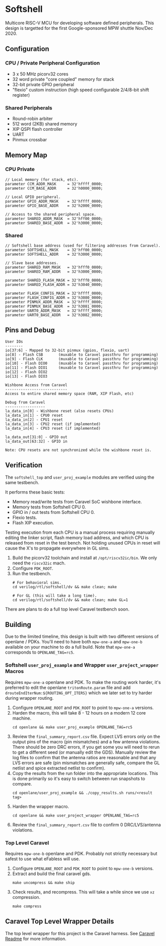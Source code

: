 # Softshell

Multicore RISC-V MCU for developing software defined peripherals.  This design
is targetted for the first Google-sponsored MPW shuttle Nov/Dec 2020.

## Configuration

### CPU / Private Peripheral Configuration
- 3 x 50 MHz picorv32 cores
- 32 word private "core coupled" memory for stack
- 32-bit private GPIO peripheral
- "flexio" custom instruction (high speed configurable 2/4/8-bit shift register)

### Shared Peripherals
- Round-robin arbiter
- 512 word (2KB) shared memory
- XIP QSPI flash controller
- UART
- Pinmux crossbar

## Memory Map

### CPU Private
```
// Local memory (for stack, etc).
parameter CCM_ADDR_MASK     = 32'hffff_0000;
parameter CCM_BASE_ADDR     = 32'h0000_0000;

// Local GPIO peripheral.
parameter GPIO_ADDR_MASK    = 32'hffff_0000;
parameter GPIO_BASE_ADDR    = 32'h2000_0000;

// Access to the shared peripheral space.
parameter SHARED_ADDR_MASK  = 32'hff00_0000;
parameter SHARED_BASE_ADDR  = 32'h3000_0000;
```

### Shared
```
// Softshell base address (used for filtering addresses from Caravel).
parameter SOFTSHELL_MASK    = 32'hff00_0000;
parameter SOFTSHELL_ADDR    = 32'h3000_0000;

// Slave base addresses.
parameter SHARED_RAM_MASK   = 32'hfff0_0000;
parameter SHARED_RAM_ADDR   = 32'h3000_0000;

parameter SHARED_FLASH_MASK = 32'hfff0_0000;
parameter SHARED_FLASH_ADDR = 32'h3040_0000;

parameter FLASH_CONFIG_MASK = 32'hffff_0000;
parameter FLASH_CONFIG_ADDR = 32'h3080_0000;
parameter PINMUX_ADDR_MASK  = 32'hffff_0000;
parameter PINMUX_BASE_ADDR  = 32'h3081_0000;
parameter UART0_ADDR_MASK   = 32'hffff_0000;
parameter UART0_BASE_ADDR   = 32'h3082_0000;
```

## Pins and Debug

```
User IOs
--------
io[37:6] - Mapped to 32-bit pinmux (gpios, flexio, uart)
io[8] - Flash CSB       (muxable to Caravel passthru for programming)
io[9] - Flash CLK       (muxable to Caravel passthru for programming)
io[10] - Flash DIO0     (muxable to Caravel passthru for programming)
io[11] - Flash DIO1     (muxable to Caravel passthru for programming)
io[12] - Flash DIO2
io[13] - Flash DIO3

Wishbone Access from Caravel
----------------------------
Access to entire shared memory space (RAM, XIP Flash, etc)

Debug from Caravel
------------------
la_data_in[0] - Wishbone reset (also resets CPUs)
la_data_in[1] - CPU0 reset
la_data_in[2] - CPU1 reset
la_data_in[3] - CPU2 reset (if implemented)
la_data_in[4] - CPU3 reset (if implemented)

la_data_out[31:0] - GPIO out
la_data_out[63:32] - GPIO in

Note: CPU resets are not synchronized while the wishbone reset is.
```

## Verification

The `softshell_top` and `user_proj_example` modules are verified using the
same testbench.

It performs these basic tests:
- Memory read/write tests from Caravel SoC wishbone interface.
- Memory tests from Softshell CPU 0.
- GPIO in / out tests from Softshell CPU 0.
- Flexio tests.
- Flash XIP execution.

Testing execution from each CPU is a manual process requiring manually editing
the linker script, flash memory load address, and which CPU is released from
reset in the test bench.  Not holding unused CPUs in reset will cause the X's
to propagate everywhere in GL sims.

1. Build the picorv32 toolchain and install at `/opt/riscv32ic/bin`.  We only
   need the `riscv32ic` mach.
2. Configure `PDK_ROOT`.
3. Run the testbench.
    ```
    # For behavioral sims.
    cd verilog/rtl/softshell/dv && make clean; make

    # For GL (this will take a long time).
    cd verilog/rtl/softshell/dv && make clean; make GL=1
    ```

There are plans to do a full top level Caravel testbench soon.

## Building

Due to the limited timeline, this design is built with two different versions
of openlane / PDKs.  You'll need to have both `mpw-one-a` and `mpw-one-b`
available on your machine to do a full build.  Note that `mpw-one-a` corresponds
to `OPENLANE_TAG=rc5`.

### Softshell `user_proj_example` and Wrapper `user_project_wrapper` Macros

Requires `mpw-one-a` openlane and PDK.  To make the routing work harder, it's
preferred to edit the openlane `tritonRoute.param` file and add
`drouteEndIterNum:${ROUTING_OPT_ITERS}` which we later set to try harder during
wrapper routing.

1. Configure `OPENLANE_ROOT` and `PDK_ROOT` to point to `mpw-one-a` versions.
2. Harden the macro, this will take 8 - 12 hours on a modern 12 core machine.
    ```
    cd openlane && make user_proj_example OPENLANE_TAG=rc5
    ```
3. Review the `final_summary_report.csv` file.  Expect LVS errors only on the
   output pins of the macro (pin mismatches) and a few antenna violations.
   There should be zero DRC errors, if you get some you will need to rerun to
   get a different seed (or manually edit the GDS).  Manually review the
   log files to confirm that the antenna ratios are reasonable and that any LVS
   errors are safe (pin mismatches are generally safe, compare the GL netlist
   and spice extracted netlist to confirm).
3. Copy the results from the run folder into the appropriate locations.  This is
   done primarily so it's easy to switch between run snapshots to compare.
    ```
    cd openlane/user_proj_example && ./copy_results.sh runs/<result tag>
    ```
4. Harden the wrapper macro.
    ```
    cd openlane && make user_project_wrapper OPENLANE_TAG=rc5
    ```
5. Review the `final_summary_report.csv` file to confirm 0 DRC/LVS/antenna
   violations.

### Top Level Caravel

Requires `mpw-one-b` openlane and PDK.  Probably not strictly necessary but
safest to use what eFabless will use.

1. Configure `OPENLANE_ROOT` and `PDK_ROOT` to point to `mpw-one-b` versions.
2. Extract and build the final caravel gds.
    ```
    make uncompress && make ship
    ```
3. Check results, and recompress.  This will take a while since we use `xz`
   compression.
    ```
    make compress
    ```

## Caravel Top Level Wrapper Details

The top level wrapper for this project is the Caravel harness.  See
[Caravel Readme](README_caravel.md) for more information.
